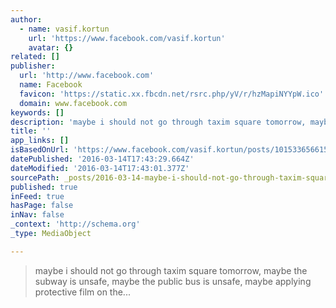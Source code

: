 ```yaml
---
author:
  - name: vasif.kortun
    url: 'https://www.facebook.com/vasif.kortun'
    avatar: {}
related: []
publisher:
  url: 'http://www.facebook.com'
  name: Facebook
  favicon: 'https://static.xx.fbcdn.net/rsrc.php/yV/r/hzMapiNYYpW.ico'
  domain: www.facebook.com
keywords: []
description: 'maybe i should not go through taxim square tomorrow, maybe the subway is unsafe, maybe the public bus is unsafe, maybe applying protective film on the...'
title: ''
app_links: []
isBasedOnUrl: 'https://www.facebook.com/vasif.kortun/posts/10153365661501524'
datePublished: '2016-03-14T17:43:29.664Z'
dateModified: '2016-03-14T17:43:01.377Z'
sourcePath: _posts/2016-03-14-maybe-i-should-not-go-through-taxim-square-tomorrow-maybe-t.md
published: true
inFeed: true
hasPage: false
inNav: false
_context: 'http://schema.org'
_type: MediaObject

---
```

> maybe i should not go through taxim square tomorrow&comma; maybe the subway is unsafe&comma; maybe the public bus is unsafe&comma; maybe applying protective film on the&period;&period;&period;